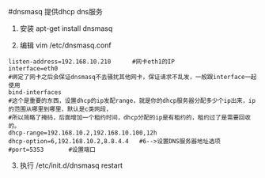 #dnsmasq 提供dhcp dns服务
1. 安装 
apt-get install dnsmasq

> 

2. 编辑 vim /etc/dnsmasq.conf 
```
listen-address=192.168.10.210      #网卡eth1的IP
interface=eth0  
#绑定了网卡之后会保证dnsmasq不去骚扰其他网卡，保证请求不乱发，一般跟interface一起使用             
bind-interfaces 
#这个是重要的东西，设置dhcp的ip发配range，就是你的dhcp服务器分配多少个ip出来，ip的范围从哪里到哪里，默认是c类网段，
#所以简略了掩码，后面增加一个租约时间，dhcp分配的ip是有租约的，租约过了是需要回收的。
dhcp-range=192.168.10.2,192.168.10.100,12h
dhcp-option=6,192.168.10.2,8.8.4.4   #6-->设置DNS服务器地址选项
#port=5353       #设置端口

```

3. 执行 
/etc/init.d/dnsmasq restart